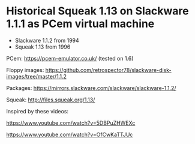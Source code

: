 # Historical Squeak 1.13 on Slackware 1.1.1 as PCem virtual machine

* Slackware 1.1.2 from 1994
* Squeak 1.13 from 1996

PCem: https://pcem-emulator.co.uk/ (tested on 1.6)

Floppy images: https://github.com/retrospector78/slackware-disk-images/tree/master/1.1.2

Packages: https://mirrors.slackware.com/slackware/slackware-1.1.2/

Squeak: http://files.squeak.org/1.13/

Inspired by these videos:

https://www.youtube.com/watch?v=5DBPuZHWEXc

https://www.youtube.com/watch?v=OfCwKaTTJUc